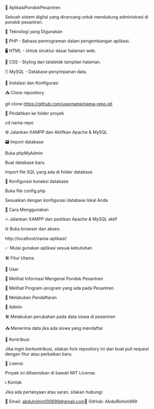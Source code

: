 📌 AplikasiPondokPesantren

Sebuah sistem digital yang dirancang untuk mendukung administrasi di pondok pesantren.

🚀 Teknologi yang Digunakan

🐘 PHP - Bahasa pemrograman dalam pengembangan aplikasi.

🖥️ HTML - Untuk struktur dasar halaman web.

🎨 CSS - Styling dan tataletak tampilan halaman.

🗄️ MySQL - Database penyimpanan data.

🔧 Instalasi dan Konfigurasi

📥 Clone repository

git clone https://github.com/username/nama-repo.git

📂 Pindahkan ke folder proyek

cd nama-repo

⚙️ Jalankan XAMPP dan Aktifkan Apache & MySQL

🗃️ Import database

Buka phpMyAdmin

Buat database baru

Import file SQL yang ada di folder database

🔑 Konfigurasi koneksi database

Buka file config.php

Sesuaikan dengan konfigurasi database lokal Anda

📌 Cara Menggunakan

🔥 Jalankan XAMPP dan pastikan Apache & MySQL aktif

🌐 Buka browser dan akses:

http://localhost/nama-aplikasi/

✅ Mulai gunakan aplikasi sesuai kebutuhan

🛠 Fitur Utama

👤 User

📜 Melihat Informasi Mengenai Pondok Pesantren

📅 Melihat Program-program yang ada pada Pesantren

📝 Melakukan Pendaftaran

🔑 Admin

🛠️ Melakukan perubahan pada data siswa di pesantren

📥 Menerima data jika ada siswa yang mendaftar

🤝 Kontribusi

Jika ingin berkontribusi, silakan fork repository ini dan buat pull request dengan fitur atau perbaikan baru.

📄 Lisensi

Proyek ini dilisensikan di bawah MIT License.

📞 Kontak

Jika ada pertanyaan atau saran, silakan hubungi:

📧 Email: abdulrohim100699@gmail.com📌 GitHub: AbdulRohim999
